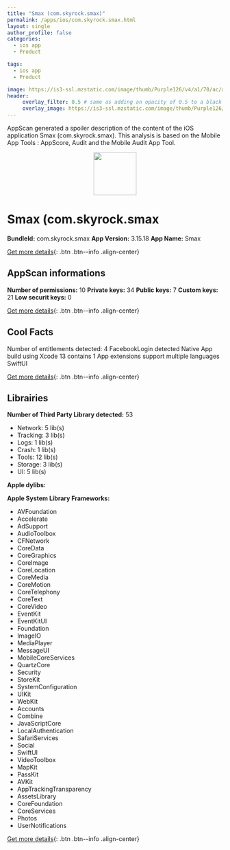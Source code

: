 ```yaml
---
title: "Smax (com.skyrock.smax)"
permalink: /apps/ios/com.skyrock.smax.html
layout: single
author_profile: false
categories: 
  - ios app 
  - Product 

tags: 
  - ios app 
  - Product 

image: https://is3-ssl.mzstatic.com/image/thumb/Purple126/v4/a1/70/ac/a170ac40-f90f-3518-81da-b70fafb47f90/AppIcon-0-1x_U007emarketing-3-0-85-220.png/512x512bb.jpg
header: 
     overlay_filter: 0.5 # same as adding an opacity of 0.5 to a black background
     overlay_image: https://is3-ssl.mzstatic.com/image/thumb/Purple126/v4/a1/70/ac/a170ac40-f90f-3518-81da-b70fafb47f90/AppIcon-0-1x_U007emarketing-3-0-85-220.png/512x512bb.jpg
---
```

AppScan generated a spoiler description of the content of the iOS application Smax (com.skyrock.smax). This analysis is based on the Mobile App Tools : AppScore, Audit and the Mobile Audit App Tool.

  
  
<div style="text-align: center;"><img src="https://is3-ssl.mzstatic.com/image/thumb/Purple126/v4/a1/70/ac/a170ac40-f90f-3518-81da-b70fafb47f90/AppIcon-0-1x_U007emarketing-3-0-85-220.png/512x512bb.jpg" width="100" height="100"></div>  
  
# Smax (com.skyrock.smax

**BundleId:** com.skyrock.smax
**App Version:** 3.15.18
**App Name:** Smax


[Get more details](/pricing.html){: .btn .btn--info .align-center}  
  
## AppScan informations 

**Number of permissions:** 10
**Private keys:** 34
**Public keys:** 7
**Custom keys:** 21
**Low securit keys:** 0
  
[Get more details](/pricing.html){: .btn .btn--info .align-center}

## Cool Facts

Number of entitlements detected: 4
FacebookLogin detected
Native App
build using Xcode 13
contains 1 App extensions
support multiple languages
SwiftUI
  
[Get more details](/pricing.html){: .btn .btn--info .align-center}

## Librairies 
**Number of Third Party Library detected:** 53
- Network: 5 lib(s)
- Tracking: 3 lib(s)
- Logs: 1 lib(s)
- Crash: 1 lib(s)
- Tools: 12 lib(s)
- Storage: 3 lib(s)
- UI: 5 lib(s)

**Apple dylibs:**


**Apple System Library Frameworks:**
- AVFoundation
- Accelerate
- AdSupport
- AudioToolbox
- CFNetwork
- CoreData
- CoreGraphics
- CoreImage
- CoreLocation
- CoreMedia
- CoreMotion
- CoreTelephony
- CoreText
- CoreVideo
- EventKit
- EventKitUI
- Foundation
- ImageIO
- MediaPlayer
- MessageUI
- MobileCoreServices
- QuartzCore
- Security
- StoreKit
- SystemConfiguration
- UIKit
- WebKit
- Accounts
- Combine
- JavaScriptCore
- LocalAuthentication
- SafariServices
- Social
- SwiftUI
- VideoToolbox
- MapKit
- PassKit
- AVKit
- AppTrackingTransparency
- AssetsLibrary
- CoreFoundation
- CoreServices
- Photos
- UserNotifications


  
[Get more details](/pricing.html){: .btn .btn--info .align-center}

